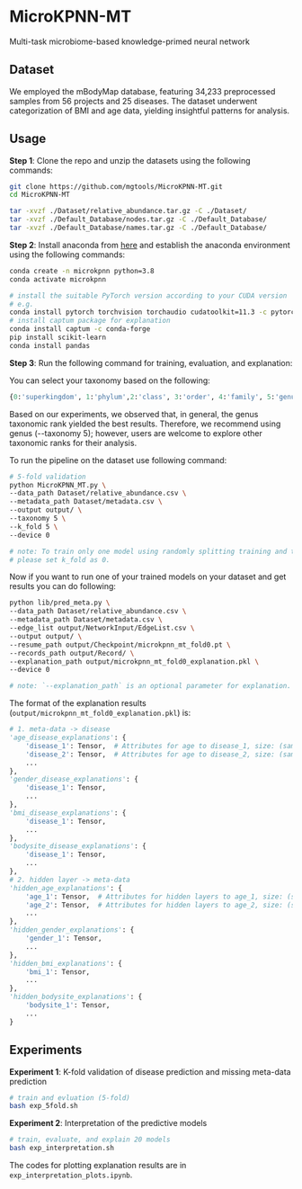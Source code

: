 # MicroKPNN-MT

Multi-task microbiome-based knowledge-primed neural network

## Dataset

We employed the mBodyMap database, featuring 34,233 preprocessed samples from 56 projects and 25 diseases. The dataset underwent categorization of BMI and age data, yielding insightful patterns for analysis. 

## Usage

**Step 1**: Clone the repo and unzip the datasets using the following commands: 

```bash
git clone https://github.com/mgtools/MicroKPNN-MT.git
cd MicroKPNN-MT

tar -xvzf ./Dataset/relative_abundance.tar.gz -C ./Dataset/
tar -xvzf ./Default_Database/nodes.tar.gz -C ./Default_Database/
tar -xvzf ./Default_Database/names.tar.gz -C ./Default_Database/
```

**Step 2**: Install anaconda from [here](https://docs.anaconda.com/free/anaconda/install/index.html) and establish the anaconda environment using the following commands: 

```bash
conda create -n microkpnn python=3.8
conda activate microkpnn

# install the suitable PyTorch version according to your CUDA version
# e.g.
conda install pytorch torchvision torchaudio cudatoolkit=11.3 -c pytorch
# install captum package for explanation
conda install captum -c conda-forge
pip install scikit-learn
conda install pandas
```

**Step 3**: Run the following command for training, evaluation, and explanation: 

You can select your taxonomy based on the following: 

```python
{0:'superkingdom', 1:'phylum',2:'class', 3:'order', 4:'family', 5:'genus'}
```
Based on our experiments, we observed that, in general, the genus taxonomic rank yielded the best results. Therefore, we recommend using genus (--taxonomy 5); however, users are welcome to explore other taxonomic ranks for their analysis.

To run the pipeline on the dataset use following command: 

```bash
# 5-fold validation
python MicroKPNN_MT.py \
--data_path Dataset/relative_abundance.csv \
--metadata_path Dataset/metadata.csv \
--output output/ \
--taxonomy 5 \
--k_fold 5 \
--device 0

# note: To train only one model using randomly splitting training and test set, 
# please set k_fold as 0. 
```

Now if you want to run one of your trained models on your dataset and get results you can do following:

```bash
python lib/pred_meta.py \
--data_path Dataset/relative_abundance.csv \
--metadata_path Dataset/metadata.csv \
--edge_list output/NetworkInput/EdgeList.csv \
--output output/ \
--resume_path output/Checkpoint/microkpnn_mt_fold0.pt \
--records_path output/Record/ \
--explanation_path output/microkpnn_mt_fold0_explanation.pkl \
--device 0 

# note: `--explanation_path` is an optional parameter for explanation. 
```

The format of the explanation results (`output/microkpnn_mt_fold0_explanation.pkl`) is:  

```python
# 1. meta-data -> disease
'age_disease_explanations': {
    'disease_1': Tensor,  # Attributes for age to disease_1, size: (sample_number, age_cls_number)
    'disease_2': Tensor,  # Attributes for age to disease_2, size: (sample_number, age_cls_number)
    ...
},
'gender_disease_explanations': {
    'disease_1': Tensor, 
    ...
},
'bmi_disease_explanations': {
    'disease_1': Tensor, 
    ...
},
'bodysite_disease_explanations': {
    'disease_1': Tensor, 
    ...
}, 
# 2. hidden layer -> meta-data
'hidden_age_explanations': {
    'age_1': Tensor,  # Attributes for hidden layers to age_1, size: (sample_number, hidden_nodes_number)
    'age_2': Tensor,  # Attributes for hidden layers to age_2, size: (sample_number, hidden_nodes_number)
    ...
}, 
'hidden_gender_explanations': {
    'gender_1': Tensor,
    ...
},
'hidden_bmi_explanations': {
    'bmi_1': Tensor,
    ...
},
'hidden_bodysite_explanations': {
    'bodysite_1': Tensor,
    ...
}
```

## Experiments

**Experiment 1**: K-fold validation of disease prediction and missing meta-data prediction

```bash
# train and evluation (5-fold)
bash exp_5fold.sh
```

**Experiment 2**: Interpretation of the predictive models

```bash
# train, evaluate, and explain 20 models
bash exp_interpretation.sh
```

The codes for plotting explanation results are in `exp_interpretation_plots.ipynb`. 


